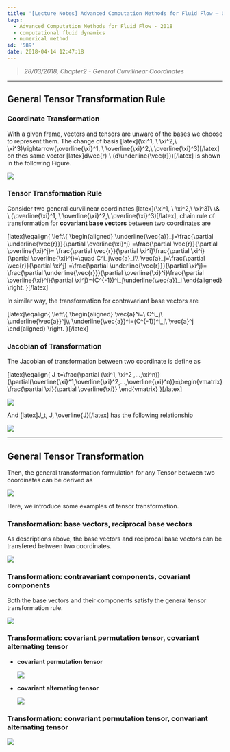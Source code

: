 ```yaml
---
title: '[Lecture Notes] Advanced Computation Methods for Fluid Flow – 06'
tags:
  - Advanced Computation Methods for Fluid Flow - 2018
  - computational fluid dynamics
  - numerical method
id: '589'
date: 2018-04-14 12:47:18
---
```


> _28/03/2018, Chapter2 - General Curvilinear Coordinates_

* * *

General Tensor Transformation Rule
----------------------------------

### Coordinate Transformation

With a given frame, vectors and tensors are unware of the bases we choose to represent them. The change of basis \[latex\](\\xi^1, \\ \\xi^2,\\ \\xi^3)\\rightarrow(\\overline{\\xi}^1, \\ \\overline{\\xi}^2,\\ \\overline{\\xi}^3)\[/latex\] on thes same vector \[latex\]d\\vec{r} \\ (d\\underline{\\vec{r}})\[/latex\] is shown in the following Figure.

![](https://bhlin.co.network/wp/wp-content/uploads/2018/04/未命名-4.png)

### Tensor Transformation Rule

Consider two general curvilinear coordinates \[latex\](\\xi^1, \\ \\xi^2,\\ \\xi^3)\\ \\& \\ (\\overline{\\xi}^1, \\ \\overline{\\xi}^2,\\ \\overline{\\xi}^3)\[/latex\], chain rule of transformation for **covariant base vectors** between two coordinates are

\[latex\]\\eqalign{ \\left\\{ \\begin{aligned} \\underline{\\vec{a}}\_j=\\frac{\\partial \\underline{\\vec{r}}}{\\partial \\overline{\\xi}^j} =\\frac{\\partial \\vec{r}}{\\partial \\overline{\\xi}^j}= \\frac{\\partial \\vec{r}}{\\partial \\xi^i}\\frac{\\partial \\xi^i}{\\partial \\overline{\\xi}^j}=\\quad C^i\_j\\vec{a}\_i\\\\ \\vec{a}\_j=\\frac{\\partial \\vec{r}}{\\partial \\xi^j} =\\frac{\\partial \\underline{\\vec{r}}}{\\partial \\xi^j}= \\frac{\\partial \\underline{\\vec{r}}}{\\partial \\overline{\\xi}^i}\\frac{\\partial \\overline{\\xi}^i}{\\partial \\xi^j}=(C^{-1})^i\_j\\underline{\\vec{a}}\_i \\end{aligned} \\right. }\[/latex\]

In similar way, the transformation for contravariant base vectors are

\[latex\]\\eqalign{ \\left\\{ \\begin{aligned} \\vec{a}^i=\\ C^i\_j\\ \\underline{\\vec{a}}^j\\\\ \\underline{\\vec{a}}^i=(C^{-1})^i\_j\\ \\vec{a}^j \\end{aligned} \\right. }\[/latex\]

### Jacobian of Transformation

The Jacobian of transformation between two coordinate is define as

\[latex\]\\eqalign{ J\_t=\\frac{\\partial (\\xi^1, \\xi^2 ,...,\\xi^n)}{\\partial(\\overline{\\xi}^1,\\overline{\\xi}^2,...,\\overline{\\xi}^n)}=\\begin{vmatrix} \\frac{\\partial \\xi}{\\partial \\overline{\\xi}} \\end{vmatrix} }\[/latex\]

![](https://bhlin.co.network/wp/wp-content/uploads/2018/04/未命名-5.png)

And \[latex\]J\_t, J, \\overline{J}\[/latex\] has the following relationship

![](https://bhlin.co.network/wp/wp-content/uploads/2018/04/未命名-6.png)

* * *

General Tensor Transformation
-----------------------------

Then, the general transformation formulation for any Tensor between two coordinates can be derived as

![](https://bhlin.co.network/wp/wp-content/uploads/2018/04/未命名-7.png)

Here, we introduce some examples of tensor transformation.

### Transformation: base vectors, reciprocal base vectors

As descriptions above, the base vectors and reciprocal base vectors can be transfered between two coordinates.

![](https://bhlin.co.network/wp/wp-content/uploads/2018/04/未命名-8.png)

### Transformation: contravariant components, covariant components

Both the base vectors and their components satisfy the general tensor transformation rule.

![](https://bhlin.co.network/wp/wp-content/uploads/2018/04/未命名-9.png)

### Transformation: covariant permutation tensor, covariant alternating tensor

*   **covariant permutation tensor**
    
    ![](https://bhlin.co.network/wp/wp-content/uploads/2018/04/未命名-10.png)
    
*   **covariant alternating tensor**
    
    ![](https://bhlin.co.network/wp/wp-content/uploads/2018/04/未命名-11.png)
    

### Transformation: convariant permutation tensor, convariant alternating tensor

![](https://bhlin.co.network/wp/wp-content/uploads/2018/04/未命名-12.png)